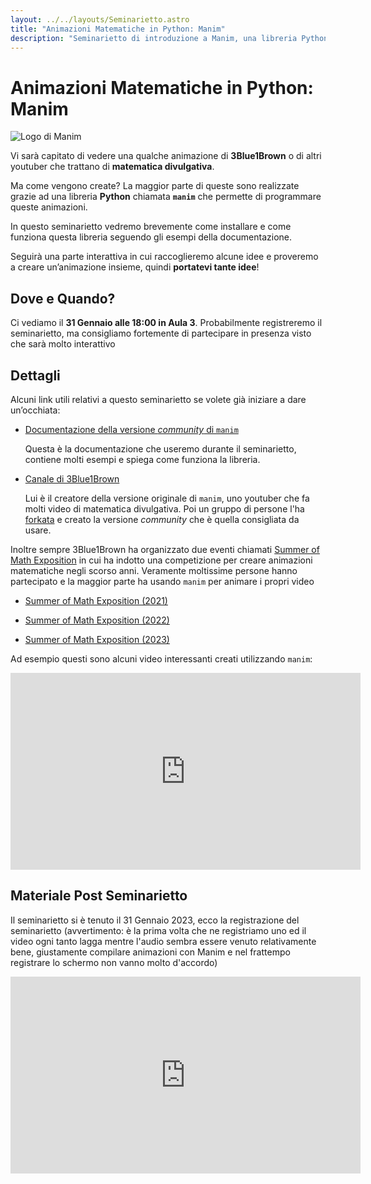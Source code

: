 ```yaml
---
layout: ../../layouts/Seminarietto.astro
title: "Animazioni Matematiche in Python: Manim"
description: "Seminarietto di introduzione a Manim, una libreria Python per creare animazioni matematiche"
---
```


# Animazioni Matematiche in Python: Manim

<img class="float-right" src="/manim-logo-sidebar.svg" alt="Logo di Manim">

Vi sarà capitato di vedere una qualche animazione di **3Blue1Brown** o di altri youtuber che trattano di **matematica divulgativa**.

Ma come vengono create? La maggior parte di queste sono realizzate grazie ad una libreria **Python** chiamata **`manim`** che permette di programmare queste animazioni.

In questo seminarietto vedremo brevemente come installare e come funziona questa libreria seguendo gli esempi della documentazione.

Seguirà una parte interattiva in cui raccoglieremo alcune idee e proveremo a creare un’animazione insieme, quindi **portatevi tante idee**!

## Dove e Quando?

Ci vediamo il  **31 Gennaio alle 18:00 in Aula 3**. Probabilmente registreremo il seminarietto, ma consigliamo fortemente di partecipare in presenza visto che sarà molto interattivo

<!-- 
Per ora è a data da destinarsi, fateci sapere se siete interessati attraverso il segue form di disponibilità:

- <https://www.when2meet.com/?23032856-6BFOp>
 -->

## Dettagli

Alcuni link utili relativi a questo seminarietto se volete già iniziare a dare un’occhiata:

- [Documentazione della versione _community_ di `manim`](https://docs.manim.community/)

    Questa è la documentazione che useremo durante il seminarietto, contiene molti esempi e spiega come funziona la libreria.

- [Canale di 3Blue1Brown](https://www.youtube.com/3blue1brown)

    Lui è il creatore della versione originale di `manim`, uno youtuber che fa molti video di matematica divulgativa. Poi un gruppo di persone l'ha [forkata](https://en.wikipedia.org/wiki/Fork_(software_development)) e creato la versione _community_ che è quella consigliata da usare.

Inoltre sempre 3Blue1Brown ha organizzato due eventi chiamati [Summer of Math Exposition](https://some.3b1b.co/) in cui ha indotto una competizione per creare animazioni matematiche negli scorso anni. Veramente moltissime persone hanno partecipato e la maggior parte ha usando `manim` per animare i propri video

- [Summer of Math Exposition (2021)](https://www.youtube.com/playlist?list=PLnQX-jgAF5pTkwtUuVpqS5tuWmJ-6ZM-Z)

- [Summer of Math Exposition (2022)](https://www.youtube.com/playlist?list=PLnQX-jgAF5pTZXPiD8ciEARRylD9brJXU)

- [Summer of Math Exposition (2023)](https://www.youtube.com/playlist?list=PLnQX-jgAF5pQS2GUFCsatSyZkSH7e8UM8)

Ad esempio questi sono alcuni video interessanti creati utilizzando `manim`:

<iframe width="560" height="315" src="https://www.youtube-nocookie.com/embed/AmgkSdhK4K8?si=rsxSlAmWheebbaR5" title="YouTube video player" frameborder="0" allow="accelerometer; autoplay; clipboard-write; encrypted-media; gyroscope; picture-in-picture; web-share" allowfullscreen></iframe>

## Materiale Post Seminarietto

Il seminarietto si è tenuto il 31 Gennaio 2023, ecco la registrazione del seminarietto (avvertimento: è la prima volta che ne registriamo uno ed il video ogni tanto lagga mentre l'audio sembra essere venuto relativamente bene, giustamente compilare animazioni con Manim e nel frattempo registrare lo schermo non vanno molto d'accordo)

<iframe title="Registrazione del Seminarietto" frameborder="0" src="https://drive.google.com/file/d/1vmH2Je-VGIVRfKyXlnS1AEUYTPMHIE8X/preview" width="560" height="315" allow="accelerometer; autoplay; clipboard-write; encrypted-media; gyroscope; picture-in-picture; web-share" allowfullscreen></iframe>
